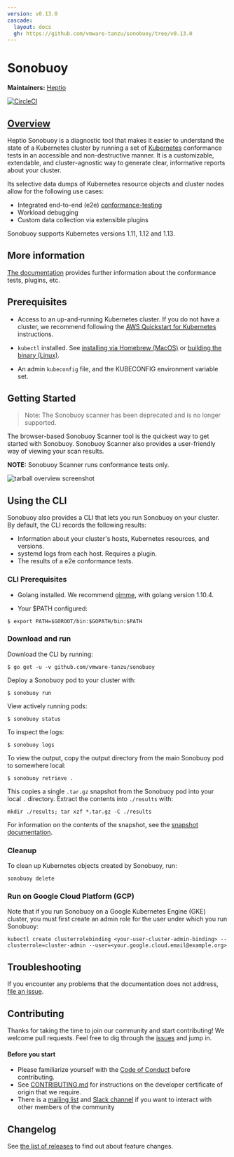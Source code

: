 ```yaml
---
version: v0.13.0
cascade:
  layout: docs
  gh: https://github.com/vmware-tanzu/sonobuoy/tree/v0.13.0
---
```

# Sonobuoy

**Maintainers:** [Heptio][heptio]

[![CircleCI](https://circleci.com/gh/vmware-tanzu/sonobuoy.svg?style=svg)](https://circleci.com/gh/vmware-tanzu/sonobuoy)

[heptio]: https://github.com/heptio



## [Overview][oview]

Heptio Sonobuoy is a diagnostic tool that makes it easier to understand the
state of a Kubernetes cluster by running a set of [Kubernetes][k8s] conformance
tests in an accessible and non-destructive manner. It is a customizable,
extendable, and cluster-agnostic way to generate clear, informative reports
about your cluster.

Its selective data dumps of Kubernetes resource objects and cluster nodes allow
for the following use cases:

* Integrated end-to-end (e2e) [conformance-testing][e2e]
* Workload debugging
* Custom data collection via extensible plugins

Sonobuoy supports Kubernetes versions 1.11, 1.12 and 1.13.

[k8s]: https://github.com/kubernetes/kubernetes
[e2e]: conformance-testing.md
[oview]: https://youtu.be/k-P4hXdruRs?t=9m27s

## More information

[The documentation][docs] provides further information about the conformance
tests, plugins, etc.

[docs]: https://github.com/vmware-tanzu/sonobuoy/tree/v0.13.0/docs

## Prerequisites

* Access to an up-and-running Kubernetes cluster. If you do not have a cluster,
  we recommend following the [AWS Quickstart for Kubernetes][quickstart] instructions.

[quickstart]: https://aws.amazon.com/quickstart/architecture/heptio-kubernetes/

* `kubectl` installed. See [installing via Homebrew (MacOS)][brew] or [building
  the binary (Linux)][linux].

* An admin `kubeconfig` file, and the KUBECONFIG environment variable set.

[brew]: https://kubernetes.io/docs/tasks/tools/install-kubectl/#install-with-homebrew-on-macos
[linux]: https://kubernetes.io/docs/tasks/tools/install-kubectl/#tabset-1

## Getting Started

> Note: The Sonobuoy scanner has been deprecated and is no longer supported.

The browser-based Sonobuoy Scanner tool is the quickest way to get
started with Sonobuoy. Sonobuoy Scanner also provides a user-friendly way of
viewing your scan results.

**NOTE:** Sonobuoy Scanner runs conformance tests only.

![tarball overview screenshot][screenshot]

[screenshot]: /img/scanner.png

## Using the CLI

Sonobuoy also provides a CLI that lets you run Sonobuoy on your cluster. By default, the CLI
records the following results:

* Information about your cluster's hosts, Kubernetes resources, and versions.
* systemd logs from each host. Requires a plugin.
* The results of a e2e conformance tests.

### CLI Prerequisites

* Golang installed. We recommend [gimme][gimme], with golang version 1.10.4.

* Your $PATH configured:

```
$ export PATH=$GOROOT/bin:$GOPATH/bin:$PATH 
```  

[gimme]: https://github.com/travis-ci/gimme

### Download and run

Download the CLI by running:

```
$ go get -u -v github.com/vmware-tanzu/sonobuoy
```

Deploy a Sonobuoy pod to your cluster with:

```
$ sonobuoy run
```

View actively running pods:

```
$ sonobuoy status 
```

To inspect the logs:

```
$ sonobuoy logs
```

To view the output, copy the output directory from the main Sonobuoy pod to
somewhere local:

```
$ sonobuoy retrieve .
```

This copies a single `.tar.gz` snapshot from the Sonobuoy pod into your local
`.` directory. Extract the contents into `./results` with:

```
mkdir ./results; tar xzf *.tar.gz -C ./results
```

For information on the contents of the snapshot, see the [snapshot
documentation][snapshot].

[snapshot]: snapshot.md

### Cleanup

To clean up Kubernetes objects created by Sonobuoy, run:

```
sonobuoy delete
```

### Run on Google Cloud Platform (GCP)

Note that if you run Sonobuoy on a Google Kubernetes Engine (GKE) cluster, you
must first create an admin role for the user under which you run Sonobuoy:

```
kubectl create clusterrolebinding <your-user-cluster-admin-binding> --clusterrole=cluster-admin --user=<your.google.cloud.email@example.org>
```

## Troubleshooting

If you encounter any problems that the documentation does not address, [file an
issue][issue].

[issue]: https://github.com/vmware-tanzu/sonobuoy/issues

## Contributing

Thanks for taking the time to join our community and start contributing! We
welcome pull requests. Feel free to dig through the [issues][issue] and jump in.

#### Before you start

* Please familiarize yourself with the [Code of Conduct][coc] before
  contributing.
* See [CONTRIBUTING.md][contrib] for instructions on the developer certificate
  of origin that we require.
* There is a [mailing list][list] and [Slack channel][slack] if you want to
  interact with other members of the community

[coc]: https://github.com/vmware-tanzu/sonobuoy/blob/master/CODE_OF_CONDUCT.md
[contrib]: https://github.com/vmware-tanzu/sonobuoy/blob/master/CONTRIBUTING.md
[list]: https://groups.google.com/forum/#!forum/heptio-sonobuoy
[slack]: https://kubernetes.slack.com/messages/sonobuoy

## Changelog

See [the list of releases][releases] to find out about feature changes.

[releases]: https://github.com/vmware-tanzu/sonobuoy/releases
